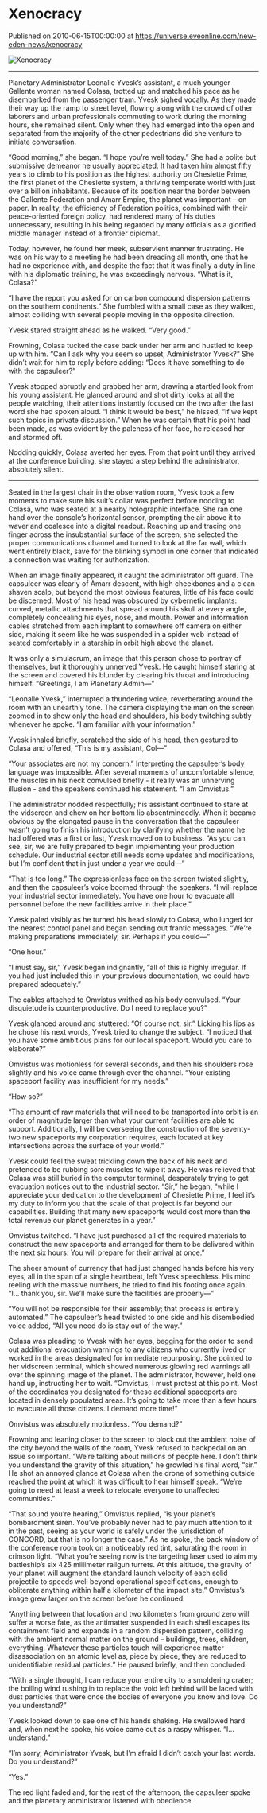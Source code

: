 # Xenocracy
Published on 2010-06-15T00:00:00 at https://universe.eveonline.com/new-eden-news/xenocracy

![Xenocracy](https://web.ccpgamescdn.com/communityassets/img/chronicles/chronicleImage/Xenocracy.jpg)

---

Planetary Administrator Leonalle Yvesk’s assistant, a much younger Gallente woman named Colasa, trotted up and matched his pace as he disembarked from the passenger tram. Yvesk sighed vocally. As they made their way up the ramp to street level, flowing along with the crowd of other laborers and urban professionals commuting to work during the morning hours, she remained silent. Only when they had emerged into the open and separated from the majority of the other pedestrians did she venture to initiate conversation.

 

“Good morning,” she began. “I hope you’re well today.” She had a polite but submissive demeanor he usually appreciated. It had taken him almost fifty years to climb to his position as the highest authority on Chesiette Prime, the first planet of the Chesiette system, a thriving temperate world with just over a billion inhabitants. Because of its position near the border between the Gallente Federation and Amarr Empire, the planet was important – on paper. In reality, the efficiency of Federation politics, combined with their peace-oriented foreign policy, had rendered many of his duties unnecessary, resulting in his being regarded by many officials as a glorified middle manager instead of a frontier diplomat.

 

Today, however, he found her meek, subservient manner frustrating. He was on his way to a meeting he had been dreading all month, one that he had no experience with, and despite the fact that it was finally a duty in line with his diplomatic training, he was exceedingly nervous. “What is it, Colasa?”

 

“I have the report you asked for on carbon compound dispersion patterns on the southern continents.” She fumbled with a small case as they walked, almost colliding with several people moving in the opposite direction.

 

Yvesk stared straight ahead as he walked. “Very good.”

 

Frowning, Colasa tucked the case back under her arm and hustled to keep up with him. “Can I ask why you seem so upset, Administrator Yvesk?” She didn’t wait for him to reply before adding: “Does it have something to do with the capsuleer?”

 

Yvesk stopped abruptly and grabbed her arm, drawing a startled look from his young assistant. He glanced around and shot dirty looks at all the people watching, their attentions instantly focused on the two after the last word she had spoken aloud. “I think it would be best,” he hissed, “if we kept such topics in private discussion.” When he was certain that his point had been made, as was evident by the paleness of her face, he released her and stormed off.

 

Nodding quickly, Colasa averted her eyes. From that point until they arrived at the conference building, she stayed a step behind the administrator, absolutely silent.

 

* * *

 

Seated in the largest chair in the observation room, Yvesk took a few moments to make sure his suit’s collar was perfect before nodding to Colasa, who was seated at a nearby holographic interface. She ran one hand over the console’s horizontal sensor, prompting the air above it to waver and coalesce into a digital readout. Reaching up and tracing one finger across the insubstantial surface of the screen, she selected the proper communications channel and turned to look at the far wall, which went entirely black, save for the blinking symbol in one corner that indicated a connection was waiting for authorization.

 

When an image finally appeared, it caught the administrator off guard. The capsuleer was clearly of Amarr descent, with high cheekbones and a clean-shaven scalp, but beyond the most obvious features, little of his face could be discerned. Most of his head was obscured by cybernetic implants: curved, metallic attachments that spread around his skull at every angle, completely concealing his eyes, nose, and mouth. Power and information cables stretched from each implant to somewhere off camera on either side, making it seem like he was suspended in a spider web instead of seated comfortably in a starship in orbit high above the planet.

 

It was only a simulacrum, an image that this person chose to portray of themselves, but it thoroughly unnerved Yvesk. He caught himself staring at the screen and covered his blunder by clearing his throat and introducing himself. “Greetings, I am Planetary Admin—”

 

“Leonalle Yvesk,” interrupted a thundering voice, reverberating around the room with an unearthly tone. The camera displaying the man on the screen zoomed in to show only the head and shoulders, his body twitching subtly whenever he spoke. “I am familiar with your information.”

 

Yvesk inhaled briefly, scratched the side of his head, then gestured to Colasa and offered, “This is my assistant, Col—”

 

“Your associates are not my concern.” Interpreting the capsuleer’s body language was impossible. After several moments of uncomfortable silence, the muscles in his neck convulsed briefly - it really was an unnerving illusion - and the speakers continued his statement. “I am Omvistus.”

 

The administrator nodded respectfully; his assistant continued to stare at the vidscreen and chew on her bottom lip absentmindedly. When it became obvious by the elongated pause in the conversation that the capsuleer wasn’t going to finish his introduction by clarifying whether the name he had offered was a first or last, Yvesk moved on to business. “As you can see, sir, we are fully prepared to begin implementing your production schedule. Our industrial sector still needs some updates and modifications, but I’m confident that in just under a year we could—”

 

“That is too long.” The expressionless face on the screen twisted slightly, and then the capsuleer’s voice boomed through the speakers. “I will replace your industrial sector immediately. You have one hour to evacuate all personnel before the new facilities arrive in their place.”

 

Yvesk paled visibly as he turned his head slowly to Colasa, who lunged for the nearest control panel and began sending out frantic messages. “We’re making preparations immediately, sir. Perhaps if you could—”

 

“One hour.”

 

“I must say, sir,” Yvesk began indignantly, “all of this is highly irregular. If you had just included this in your previous documentation, we could have prepared adequately.”

 

The cables attached to Omvistus writhed as his body convulsed. “Your disquietude is counterproductive. Do I need to replace you?”

 

Yvesk glanced around and stuttered: “Of course not, sir.” Licking his lips as he chose his next words, Yvesk tried to change the subject. “I noticed that you have some ambitious plans for our local spaceport. Would you care to elaborate?”

 

Omvistus was motionless for several seconds, and then his shoulders rose slightly and his voice came through over the channel. “Your existing spaceport facility was insufficient for my needs.”

 

“How so?”

“The amount of raw materials that will need to be transported into orbit is an order of magnitude larger than what your current facilities are able to support. Additionally, I will be overseeing the construction of the seventy-two new spaceports my corporation requires, each located at key intersections across the surface of your world.”

 

Yvesk could feel the sweat trickling down the back of his neck and pretended to be rubbing sore muscles to wipe it away. He was relieved that Colasa was still buried in the computer terminal, desperately trying to get evacuation notices out to the industrial sector. “Sir,” he began, “while I appreciate your dedication to the development of Chesiette Prime, I feel it’s my duty to inform you that the scale of that project is far beyond our capabilities. Building that many new spaceports would cost more than the total revenue our planet generates in a year.”

 

Omvistus twitched. “I have just purchased all of the required materials to construct the new spaceports and arranged for them to be delivered within the next six hours. You will prepare for their arrival at once.”

 

The sheer amount of currency that had just changed hands before his very eyes, all in the span of a single heartbeat, left Yvesk speechless. His mind reeling with the massive numbers, he tried to find his footing once again. “I… thank you, sir. We’ll make sure the facilities are properly—”

 

“You will not be responsible for their assembly; that process is entirely automated.” The capsuleer’s head twisted to one side and his disembodied voice added, “All you need do is stay out of the way.”

 

Colasa was pleading to Yvesk with her eyes, begging for the order to send out additional evacuation warnings to any citizens who currently lived or worked in the areas designated for immediate repurposing. She pointed to her vidscreen terminal, which showed numerous glowing red warnings all over the spinning image of the planet. The administrator, however, held one hand up, instructing her to wait. “Omvistus, I must protest at this point. Most of the coordinates you designated for these additional spaceports are located in densely populated areas. It’s going to take more than a few hours to evacuate all those citizens. I demand more time!”

 

Omvistus was absolutely motionless. “You demand?”

 

Frowning and leaning closer to the screen to block out the ambient noise of the city beyond the walls of the room, Yvesk refused to backpedal on an issue so important. “We’re talking about millions of people here. I don’t think you understand the gravity of this situation,” he growled his final word, “sir.” He shot an annoyed glance at Colasa when the drone of something outside reached the point at which it was difficult to hear himself speak. “We’re going to need at least a week to relocate everyone to unaffected communities.”

 

“That sound you’re hearing,” Omvistus replied, “is your planet’s bombardment siren. You’ve probably never had to pay much attention to it in the past, seeing as your world is safely under the jurisdiction of CONCORD, but that is no longer the case.” As he spoke, the back window of the conference room took on a noticeably red tint, saturating the room in crimson light. “What you’re seeing now is the targeting laser used to aim my battleship’s six 425 millimeter railgun turrets. At this altitude, the gravity of your planet will augment the standard launch velocity of each solid projectile to speeds well beyond operational specifications, enough to obliterate anything within half a kilometer of the impact site.” Omvistus’s image grew larger on the screen before he continued.

 

“Anything between that location and two kilometers from ground zero will suffer a worse fate, as the antimatter suspended in each shell escapes its containment field and expands in a random dispersion pattern, colliding with the ambient normal matter on the ground – buildings, trees, children, everything. Whatever these particles touch will experience matter disassociation on an atomic level as, piece by piece, they are reduced to unidentifiable residual particles.” He paused briefly, and then concluded.

 

“With a single thought, I can reduce your entire city to a smoldering crater; the boiling wind rushing in to replace the void left behind will be laced with dust particles that were once the bodies of everyone you know and love. Do you understand?”

 

Yvesk looked down to see one of his hands shaking. He swallowed hard and, when next he spoke, his voice came out as a raspy whisper. “I…understand.”

 

“I’m sorry, Administrator Yvesk, but I’m afraid I didn’t catch your last words. Do you understand?”

                                                                                                                

“Yes.”


The red light faded and, for the rest of the afternoon, the capsuleer spoke and the planetary administrator listened with obedience.
